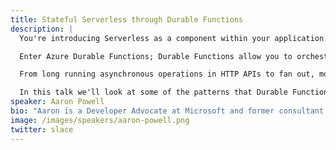 ```yaml
---
title: Stateful Serverless through Durable Functions
description: |
  You're introducing Serverless as a component within your application architecture and it's great at solving the processing-at-scale problems that you have. But there's one sticking point, how do you handle an operation that takes more than a few seconds to run? What happens when we have an asynchronous operation that needs to complete before you can respond to the caller? We don't want our Serverless code waiting, that'll become expensive quickly, instead we want to sleep for a period of time. This is where event sourcing comes in, but do you want to be building your own orchestration engine or managing state across restarts?

  Enter Azure Durable Functions; Durable Functions allow you to orchestrate a workflow of functions that can start background jobs and then sleep until they are needed.

  From long running asynchronous operations in HTTP APIs to fan out, monitoring processes to human interaction, Durable Functions can be used to solve a variety of different problems without the need to build your own event sourcing platform.

  In this talk we'll look at some of the patterns that Durable Functions helps to solve through a series of live coding exercises that you can take away and experiment with yourself and apply to your own problems.
speaker: Aaron Powell
bio: "Aaron is a Developer Advocate at Microsoft and former consultant at Readify. By day he spends his time in all facets of .NET development and by night he explores crazy ideas like writing your own implementation of numbers in .NET, creating IoC in JavaScript or implementing tic-tac-toe using git commits."
image: /images/speakers/aaron-powell.png
twitter: slace
---
```

